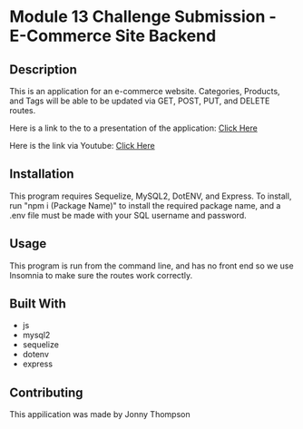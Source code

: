 # Module 13 Challenge Submission - E-Commerce Site Backend

## Description

This is an application for an e-commerce website. Categories, Products, and Tags will be able to be updated via GET, POST, PUT, and DELETE routes.

Here is a link to the to a presentation of the application: [Click Here](https://drive.google.com/file/d/1emaMvHeFeEYgxnGMbMAY-aW9_LBWOhg1/view?usp=sharing)

Here is the link via Youtube: [Click Here](https://youtu.be/X-22-g0JWQE)

## Installation

This program requires Sequelize, MySQL2, DotENV, and Express. To install, run "npm i (Package Name)" to install the required package name, and a .env file must be made with your SQL username and password.

## Usage

This program is run from the command line, and has no front end so we use Insomnia to make sure the routes work correctly.

## Built With


* js
* mysql2
* sequelize
* dotenv
* express

## Contributing

This appilication was made by Jonny Thompson
